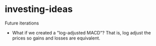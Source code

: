 # investing-ideas


Future iterations
- What if we created a "log-adjusted MACD"?  That is, log adjust the prices so gains and losses are equivalent.
